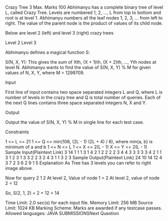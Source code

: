 Crazy Tree 3
Max. Marks 100
Abhimanyu has a complete binary tree of level L, called Crazy Tree. Levels are numbered 1, 2, ..., L from top to bottom and root is at level 1. Abhimanyu numbers all the leaf nodes 1, 2, 3, ... from left to right. The value of the parent node is the product of values of its child node.

Below are level 2 (left) and level 3 (right) crazy trees

Level 2 Level 3

Abhimanyu defines a magical function S:

S(N, X, Y): This gives the sum of Xth, (X + 1)th, (X + 2)th, ..., Yth nodes at level N.
Abhimanyu wants to find the value of S(N, X, Y) % M for given values of N, X, Y, where M = 1299709.

Input

First line of input contains two space separated integers L and Q, where L is number of levels in the crazy tree and Q is total number of queries. Each of the next Q lines contains three space separated integers N, X and Y.

Output

Output the value of S(N, X, Y) % M in single line for each test case.

Constraints

1 <= L <= 21
1 <= Q <= min(106, (2L - 1) (2L + 4) / 6), where min(a, b) is minimum of a and b
1 <= N <= L
1 <= X <= 2(L - 1)
X <= Y <= 2(L - 1)
Sample Input(Plaintext Link)
 3 14
1 1 1
3 1 4
2 1 2
2 2 2
3 4 4
3 3 3
3 3 4
2 1 1
3 1 2
3 1 3
3 2 2
3 2 4
3 1 1
3 2 3
Sample Output(Plaintext Link)
 24
10
14
12
4
3
7
2
3
6
2
9
1
5
Explanation
As Tree has 3 levels you can refer to right image above.

Now for query 2 1 2 At level 2, Value of node 1 = 2 At level 2, value of node 2 = 12

So, S(2, 1, 2) = 2 + 12 = 14

Time Limit: 2.0 sec(s) for each input file.
Memory Limit: 256 MB
Source Limit: 1024 KB
Marking Scheme: Marks are awarded if any testcase passes.
Allowed languages: JAVA
SUBMISSIONSNext Question 
